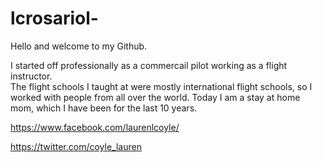 # lcrosariol-
Hello and welcome to my Github.

I started off professionally as a commercail pilot working as a flight instructor.  
The flight schools I taught at were mostly international flight schools,
so I worked with people from all over the world.  Today I am a stay at home mom,
which I have been for the last 10 years.  

https://www.facebook.com/laurenlcoyle/

https://twitter.com/coyle_lauren

